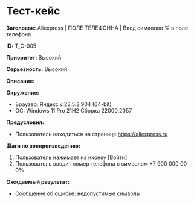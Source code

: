 # Тест-кейс

**Заголовок:**  Aliexpress | ПОЛЕ ТЕЛЕФОННА | Ввод символов % в поле телефона

**ID:** T_C-005

 **Приоритет:** Высокий

 **Серьезность:** Высокий

**Описание:**

**Окружение:**  

* Браузер: Яндекс v.23.5.3.904 (64-bit)
* OC: Windows 11 Pro 21H2 Сборка 22000.2057

**Предусловия:**

* Пользователь находиться на странице <https://aliexpress.ru>

**Шаги по воспроизведению:**

1. Пользователь нажимает на иконку [Войти]
2. Пользователь вводит номер телефона с символом +7 900 000 00 0%

**Ожидаемый результат:**

* Сообщение об ошибке: недопустимые символы
